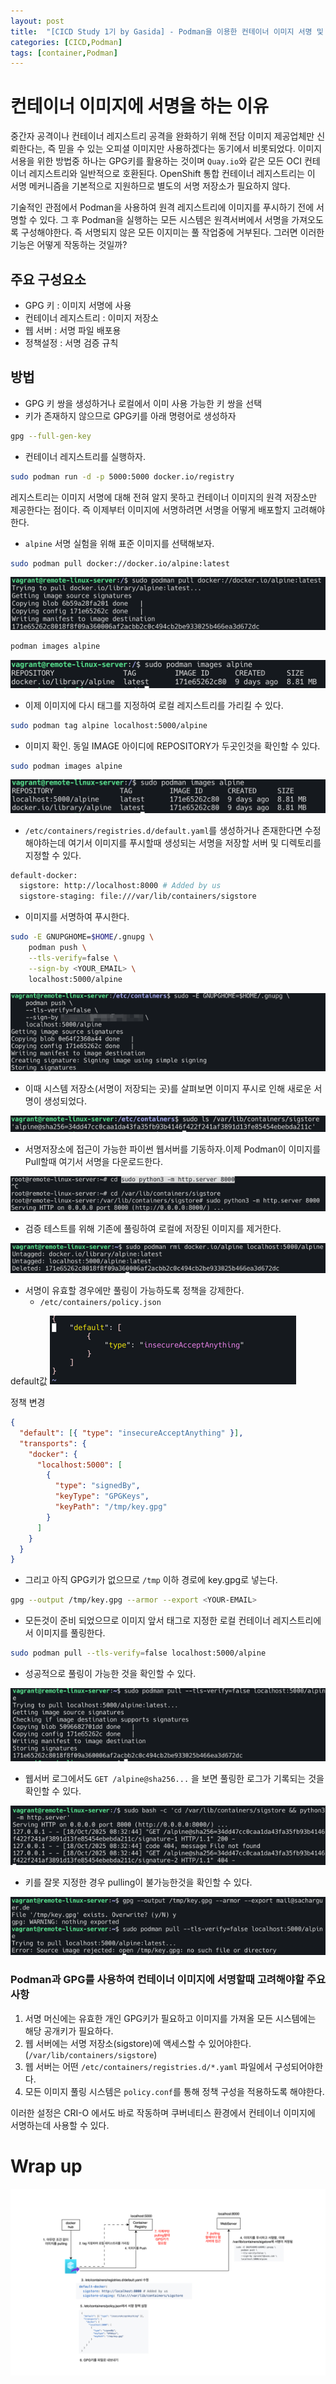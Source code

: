```yaml
---
layout: post
title:  "[CICD Study 1기 by Gasida] - Podman을 이용한 컨테이너 이미지 서명 및 배포 방법"
categories: [CICD,Podman]
tags: [container,Podman]
---
```


# 컨테이너 이미지에 서명을 하는 이유

중간자 공격이나 컨테이너 레지스트리 공격을 완화하기 위해 전담 이미지 제공업체만 신뢰한다는, 즉 믿을 수 있는 오피셜 이미지만 사용하겠다는 
동기에서 비롯되었다. 이미지 서용을 위한 방법중 하나는 GPG키를 활용하는 것이며 `Quay.io`와 같은 모든 OCI 컨테이너 레지스트리와 일반적으로 호환된다. 
OpenShift 통합 컨테이너 레지스트리는 이 서명 메커니즘을 기본적으로 지원하므로 별도의 서명 저장소가 필요하지 않다.

기술적인 관점에서 Podman을 사용하여 원격 레지스트리에 이미지를 푸시하기 전에 서명할 수 있다. 그 후 Podman을 실행하는 모든 시스템은 원격서버에서 서명을 가져오도록
구성해야한다. 즉 서명되지 않은 모든 이지미는 풀 작업중에 거부된다. 그러면 이러한 기능은 어떻게 작동하는 것일까?


## 주요 구성요소
- GPG 키 : 이미지 서명에 사용
- 컨테이너 레지스트리 : 이미지 저장소
- 웹 서버 : 서명 파일 배포용
- 정책설정 : 서명 검증 규칙

## 방법

- GPG 키 쌍을 생성하거나 로컬에서 이미 사용 가능한 키 쌍을 선택
- 키가 존재하지 않으므로 GPG키를 아래 명령어로 생성하자

```bash
gpg --full-gen-key
```

- 컨테이너 레지스트리를 실행하자. 
```bash
sudo podman run -d -p 5000:5000 docker.io/registry
```

레지스트리는 이미지 서명에 대해 전혀 알지 못하고 컨테이너 이미지의 원격 저장소만 제공한다는 점이다. 
즉 이제부터 이미지에 서명하려면 서명을 어떻게 배포할지 고려해야한다. 

- `alpine` 서명 실험을 위해 표준 이미지를 선택해보자.

```bash
sudo podman pull docker://docker.io/alpine:latest
```
![img_1.png](../assets/cicd-1week-1/cicd-1week1-2.png)

```bash
podman images alpine
```

![img.png](../assets/cicd-1week-1/cicd-1week1-1.png)

- 이제 이미지에 다시 태그를 지정하여 로컬 레지스트리를 가리킬 수 있다.
```bash
sudo podman tag alpine localhost:5000/alpine
```
- 이미지 확인. 동일 IMAGE 아이디에 REPOSITORY가 두곳인것을 확인할 수 있다.
```bash
sudo podman images alpine
```

![img_2.png](../assets/cicd-1week-1/cicd-1week1-3.png)

- `/etc/containers/registries.d/default.yaml`를 생성하거나 존재한다면 수정해야하는데 여기서 이미지를 푸시할때 생성되는 서명을 저장할 서버 및 디렉토리를 지정할 수 있다. 

```bash
default-docker:
  sigstore: http://localhost:8000 # Added by us
  sigstore-staging: file:///var/lib/containers/sigstore
```

- 이미지를 서명하여 푸시한다. 

```bash
sudo -E GNUPGHOME=$HOME/.gnupg \
    podman push \
    --tls-verify=false \
    --sign-by <YOUR_EMAIL> \
    localhost:5000/alpine
```

![img_3.png](../assets/cicd-1week-1/cicd-1week1-4.png)


- 이때 시스템 저장소(서명이 저장되는 곳)를 살펴보면 이미지 푸시로 인해 새로운 서명이 생성되었다. 

![img_4.png](../assets/cicd-1week-1/cicd-1week1-5.png)


- 서명저장소에 접근이 가능한 파이썬 웹서버를 기동하자.이제 Podman이 이미지를 Pull할때 여기서 서명을 다운로드한다. 

![img_5.png](../assets/cicd-1week-1/cicd-1week1-6.png)


- 검증 테스트를 위해 기존에 풀링하여 로컬에 저장된 이미지를 제거한다.

![img_6.png](../assets/cicd-1week-1/cicd-1week1-7.png)


- 서명이 유효할 경우에만 풀링이 가능하도록 정책을 강제한다.
  - `/etc/containers/policy.json`

default값
![img_7.png](../assets/cicd-1week-1/cicd-1week1-8.png)

정책 변경

```json
{
  "default": [{ "type": "insecureAcceptAnything" }],
  "transports": {
    "docker": {
      "localhost:5000": [
        {
          "type": "signedBy",
          "keyType": "GPGKeys",
          "keyPath": "/tmp/key.gpg"
        }
      ]
    }
  }
}
```

- 그리고 아직 GPG키가 없으므로 `/tmp` 이하 경로에 key.gpg로 넣는다. 
```bash
gpg --output /tmp/key.gpg --armor --export <YOUR-EMAIL>
```

- 모든것이 준비 되었으므로 이미지 앞서 태그로 지정한 로컬 컨테이너 레지스트리에서 이미지를 풀링한다.

```bash
sudo podman pull --tls-verify=false localhost:5000/alpine
```

- 성공적으로 풀링이 가능한 것을 확인할 수 있다. 

![img_9.png](../assets/cicd-1week-1/cicd-1week1-10.png)


- 웹서버 로그에서도 `GET /alpine@sha256...` 을 보면 풀링한 로그가 기록되는 것을 확인할 수 있다. 

![img_8.png](../assets/cicd-1week-1/cicd-1week1-9.png)


- 키를 잘못 지정한 경우 pulling이 불가능한것을 확인할 수 있다.

![img_10.png](../assets/cicd-1week-1/cicd-1week1-11.png)

### Podman과 GPG를 사용하여 컨테이너 이미지에 서명할때 고려해야할 주요사항
1. 서명 머신에는 유효한 개인 GPG키가 필요하고 이미지를 가져올 모든 시스템에는 해당 공개키가 필요하다. 
2. 웹 서버에는 서명 저장소(sigstore)에 액세스할 수 있어야한다. (`/var/lib/containers/sigstore`) 
3. 웹 서버는 어떤 `/etc/containers/registries.d/*.yaml` 파일에서 구성되어야한다. 
4. 모든 이미지 풀링 시스템은 `policy.conf`를 통해 정책 구성을 적용하도록 해야한다. 

이러한 설정은 CRI-O 에서도 바로 작동하며 쿠버네티스 환경에서 컨테이너 이미지에 서명하는데 사용할 수 있다. 
# Wrap up

![img_11.png](../assets/cicd-1week-1/cicd-1week1-12.png)
